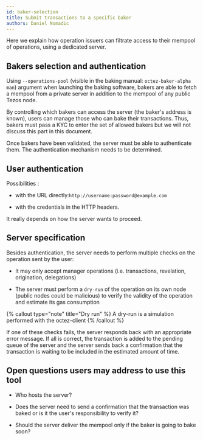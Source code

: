 ```yaml
---
id: baker-selection
title: Submit transactions to a specific baker
authors: Daniel Nomadic
---
```


Here we explain how operation issuers can filtrate access to their mempool of operations, using a dedicated server.

## Bakers selection and authentication

Using `--operations-pool` (visible in the baking manual: `octez-baker-alpha man`) argument when launching the baking software, bakers are able to fetch a mempool from a private server in addition to the mempool of any public Tezos node.

By controlling which bakers can access the server (the baker's address is known), users can manage those who can bake their transactions. Thus, bakers must pass a KYC to enter the set of allowed bakers but we will not discuss this part in this document.

Once bakers have been validated, the server must be able to authenticate them. The authentication mechanism needs to be determined.

## User authentication

Possibilities :

- with the URL directly: ​`http://username:password@example.com`

- with the credentials in the HTTP headers.

It really depends on how the server wants to proceed.

## Server specification

Besides authentication, the server needs to perform multiple checks on the operation sent by the user:

- It may only accept manager operations (i.e. transactions, revelation, origination, delegations)

- The server must perform a `dry-run` of the operation on its own node (public nodes could be malicious) to verify the validity of the operation and estimate its gas consumption

{% callout type="note" title="Dry run" %}
 A dry-run is a simulation performed with the octez-client
{% /callout %}


If one of these checks fails, the server responds back with an appropriate error message. If all is correct, the transaction is added to the pending queue of the server and the server sends back a confirmation that the transaction is waiting to be included in the estimated amount of time.


## Open questions users may address to use this tool

- Who hosts the server?

- Does the server need to send a confirmation that the transaction was baked or is it the user's responsibility to verify it?

- Should the server deliver the mempool only if the baker is going to bake soon?

